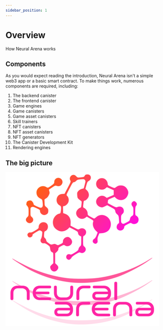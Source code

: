 ```yaml
---
sidebar_position: 1
---
```


# Overview

How Neural Arena works

## Components

As you would expect reading the introduction, Neural Arena isn't a simple web3 app or a basic smart contract. To make things work, numerous components are required, including:

1. The backend canister
2. The frontend canister
3. Game engines
4. Game canisters
5. Game asset canisters
6. Skill trainers
7. NFT canisters
8. NFT asset canisters
9. NFT generators
10. The Canister Development Kit
11. Rendering engines

## The big picture

![Logo](./img/logo-vert.svg)

